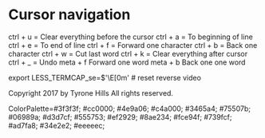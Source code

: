 # Cursor navigation

ctrl + u = Clear everything before the cursor
ctrl + a = To beginning of line
ctrl + e = To end of line
ctrl + f = Forward one character
ctrl + b = Back one character
ctrl + w = Cut last word
ctrl + k = Clear everything after cursor
ctrl + _ = Undo
meta + f Forward one word
meta + b Back one one word

export LESS_TERMCAP_se=$'\E[0m'        # reset reverse video

Copyright 2017 by Tyrone Hills All rights reserved.

ColorPalette=#3f3f3f;
#cc0000;
#4e9a06;
#c4a000;
#3465a4;
#75507b;
#06989a;
#d3d7cf;
#555753;
#ef2929;
#8ae234;
#fce94f;
#739fcf;
#ad7fa8;
#34e2e2;
#eeeeec;
